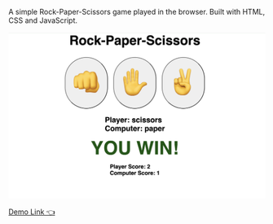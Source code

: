 A simple Rock-Paper-Scissors game played in the browser. Built with HTML, CSS and JavaScript.


<img src="assets/screenshot--rps.png">

<a href="https://olgarunkova.github.io/rock-paper-scissors/" target="_blank">Demo Link 👈</a>